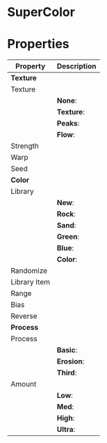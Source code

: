 # SuperColor


# Properties


| Property | Description| 
| -------- | -----------|
| **Texture** |  |
| Texture |  |
| | **None**: <desc> |
| | **Texture**: <desc> |
| | **Peaks**: <desc> |
| | **Flow**: <desc> |
| Strength |  |
| Warp |  |
| Seed |  |
| **Color** |  |
| Library |  |
| | **New**: <desc> |
| | **Rock**: <desc> |
| | **Sand**: <desc> |
| | **Green**: <desc> |
| | **Blue**: <desc> |
| | **Color**: <desc> |
| Randomize |  |
| Library Item |  |
| Range |  |
| Bias |  |
| Reverse |  |
| **Process** |  |
| Process |  |
| | **Basic**: <desc> |
| | **Erosion**: <desc> |
| | **Third**: <desc> |
| Amount |  |
| | **Low**: <desc> |
| | **Med**: <desc> |
| | **High**: <desc> |
| | **Ultra**: <desc> |





